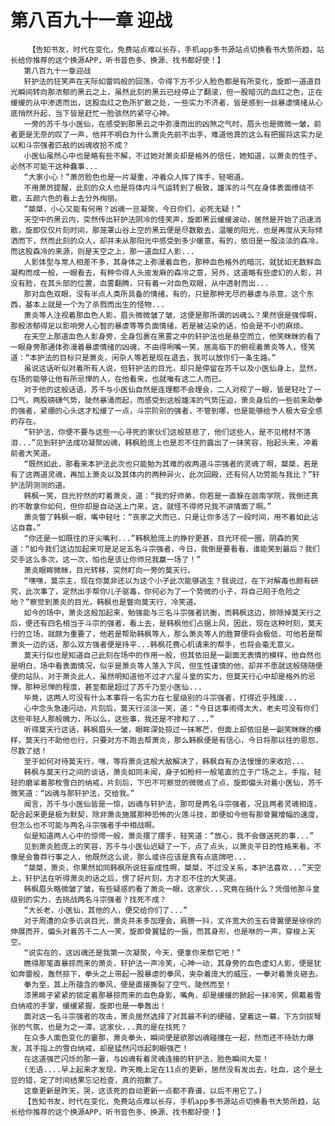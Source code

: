 # 第八百九十一章 迎战
        【告知书友，时代在变化，免费站点难以长存，手机app多书源站点切换看书大势所趋，站长给你推荐的这个换源APP，听书音色多、换源、找书都好使！】
       第八百九十一章迎战
       轩护法的狂笑声在天际如雷鸣般的回荡，令得下方不少人脸色都是有所变化，旋即一道道目光瞬间转向那浓郁的黑云之上，虽然此刻的黑云已经停止了翻滚，但一股暗沉的血红之色，正在缓缓的从中渗透而出，这股血红之色所扩散之处，一些实力不济者，皆是感到一丝暴虐情绪从心底悄然升起，当下皆是赶忙一脸骇然的紧守心神。
       一旁的苏千与小医仙，在感受到那黑云之中弥漫而出的凶煞之气时，眉头也是微微一皱，前者更是无奈的叹了一声，他并不明白为什么萧炎先前不出手，难道他真的这么有把握将这实力足以和斗宗强者匹敌的凶魂收拾不成？
       小医仙虽然心中也是略有些不解，不过她对萧炎却是格外的信任，她知道，以萧炎的性子，必然不可能干这种蠢事...
       “大家小心！”萧厉脸色也是一片凝重，冲着众人挥了挥手，轻喝道。
       不用萧厉提醒，此刻的众人也是将体内斗气运转到了极致，雄浑的斗气在身体表面缭绕不散，五颜六色的看上去分外绚丽。
       “桀桀，小心又能有何用？凶魂一旦凝聚，今日你们，必死无疑！”
       天空中的黑云内，突然传出轩护法阴冷的怪笑声，旋即黑云缓缓波动，居然是开始了迅速消散，旋即仅仅片刻时间，那笼罩山谷上空的黑云便是尽数散去，温暖的阳光，也是再度从天际倾洒而下，然而此刻的众人，却并未从那阳光中感受到多少暖意，有的，依旧是一股淡淡的森冷，而这股森冷的来源，则是天空之上，那一道血红人影...
       人影体型与常人相差不多，其身体之上弥漫着血色，那种血色格外的暗沉，就犹如无数鲜血凝构而成一般，一眼看去，有种令得人头皮发麻的森冷之意，另外，这道略有些虚幻的人影，并没有脸，在其头部的位置，血雾翻腾，只有着一对血色双眼，从中透射而出...
       那对血色双眼，没有半点人类所具备的情绪，有的，只是那种无尽的暴虐与杀意，这个东西，基本上就是一个为了杀戮而出生的怪物...
       萧炎等人注视着那血色人影，眉头微微皱了皱，这便是那所谓的凶魂么？果然很是强悍啊，那般浓郁得足以影响旁人心智的暴虐等等负面情绪，若是被沾染的话，怕会是不小的麻烦。
       在天空上那道血色人影身旁，全身包裹在黑雾之中的轩护法也是悬空而立，他笑眯眯的看了一眼身旁那通体弥漫着暴虐情绪的凶魂，不由得咧嘴一笑，居高临下的俯视着萧炎等人，怪笑道：“本护法的目标只是萧炎，闲杂人等若是现在退去，我可以放你们一条生路。”
       虽说这话听似对着所有人说，但轩护法的目光，却只是停留在苏千以及小医仙身上，显然，在场的能够让他有所忌惮的人，在他看来，也就唯有这二人而已。
       对于他的这般话语，苏千与小医仙自然是连理都不会理会，二人对视了一眼，皆是轻吐了一口气，两股磅礴气势，陡然暴涌而起，而感受到这般雄浑的气势压迫，萧炎身后的一些前来助拳的强者，紧绷的心头这才松缓了一点，斗宗阶别的强者，不管到哪，也是能够给予人极大安全感的存在。
       “轩护法，你便不要与这些一心寻死的家伙们这般慈悲了，他们这些人，是不见棺材不落泪...”见到轩护法成功凝聚凶魂，韩枫脸庞上也是忍不住的露出了一抹笑容，抬起头来，冲着前者大笑道。
       “既然如此，那看来本护法此次也只能勉为其难的收两道斗宗强者的灵魂了啊，桀桀，若是有了这两道灵魂，再加上萧炎以及其体内的两种异火，此次回殿，还有何人功劳能与我比？”轩护法阴测测的道。
       韩枫一笑，目光狞然的盯着萧炎，道：“我的好师弟，你若是一直躲在迦南学院，我倒还真的不敢拿你如何，但你却是自动送上门来，这，就怪不得师兄我不讲情面了啊。”
       萧炎瞥了韩枫一眼，嘴中轻吐：“丧家之犬而已，只是让你多活了一段时间，用不着如此沾沾自喜。”
       “你还是一如既往的牙尖嘴利...”韩枫脸庞上的狰狞更甚，目光环视一圈，阴森的笑道：“如今我们这边加起来可是足足五名斗宗强者，今日，我倒是要看看，谁能笑到最后？我们交手这么多次，这一次，怕也是该让你师兄我赢一场了！”
       萧炎眼眸微眯，目光转移，突然盯向一旁的莫天行。
       “嘿嘿，莫宗主，现在你莫非还以为这个小子此次能够逃生？我说过，在下对解毒也颇有研究，此次事了，定然出手帮你儿子驱毒，你何必为了一个势微的小子，将自己陷于危险之地？”察觉到萧炎的目光，韩枫也是瞥向莫天行，冷笑道。
       如今的场中，萧炎这般加起来，勉强能与三名斗宗强者抗衡，而韩枫这边，排除掉莫天行之后，便还有四名相当于斗宗的强者，看上去，是韩枫他们占据上风，因此，现在这种时刻，莫天行的立场，就颇为重要了，他若是帮助韩枫等人，那么萧炎等人的胜算便将会极低，可他若是帮萧炎一边的话，那么双方强者便是持平...韩枫花费心机请来的帮手，也将会毫无意义。
       莫天行似也是知道自己此刻在场中的作用一般，但其依旧是一副面无表情的模样，他自然也是明白，场中看表面情况，似乎是萧炎等人落入下风，但生性谨慎的他，却并不愿就这般随随便便的站队，对于萧炎此人，虽然明知道他不过才六星斗皇的实力，但莫天行心中却是格外的忌惮，那种忌惮的程度，甚至都是超过了苏千乃至小医仙...
       毕竟，这两人可没有什么本事将一名实力在七星级别的斗宗强者，打得近乎残废...
       心中念头急速闪动，片刻后，莫天行淡淡一笑，道：“今日这事闹得太大，老夫可没有你们这些年轻人那般魄力，所以么，这些事，我还是不掺和了...”
       听得莫天行这话，韩枫眉头一皱，眼眸深处掠过一抹寒芒，但面上却依旧是一副笑眯眯的模样，莫天行不助他也行，只要对方不跑去帮萧炎，那么韩枫便是有信心，今日将那以往的恩怨，尽数了结！
       至于如何对待莫天行，嘿，等将萧炎这般大敌解决了，韩枫自有办法慢慢的来收拾...
       韩枫与莫天行之间的谈话，萧炎如同未闻，身子如枪杆一般笔直的立于广场之上，手指，轻轻的磨挲着那枚雪白的纳戒，片刻后，下巴不可察觉的微微点了点，旋即偏头对着小医仙，苏千微笑道：“凶魂与那轩护法，交给我。”
       闻言，苏千与小医仙皆是一惊，凶魂与轩护法，那可是两名斗宗强者，况且两者灵魂相连，配合起来更是极为默契，除非萧炎施展那种恐怖的火莲斗技，即便如今他有那骨翼增幅的速度，但怎么也不可能与两名斗宗强者手中相战啊。
       似是知道两人心中的惊愕一般，萧炎摆了摆手，轻笑道：“放心，我不会做送死的事...”
       见到萧炎脸庞上的笑容，苏千与小医仙迟疑了一下，点了点头，以萧炎平日的性格来看，不像是会鲁莽行事之人，他既然这么说，那么或许应该是真有点底牌吧...
       “桀桀，萧炎，你果然如同韩枫所说狂妄成性啊，桀桀，不过没关系，本护法喜欢...”天空上，轩护法在听得萧炎的话之后，愣了好片刻，方才忍不住的大笑道。
       韩枫眉头略微皱了皱，有些疑惑的看了萧炎一眼，这家伙...究竟在搞什么？凭借他那斗皇级别的实力，去挑战两名斗宗强者？找死不成？
       “大长老，小医仙，其他的人，便交给你们了...”
       对于周遭的众多讥讽目光，萧炎并未多加理会，肩膀一抖，丈许宽大的玉石骨翼便是徐徐的伸展而开，偏头对着苏千二人一笑，旋即骨翼猛的一振，而其身形，也是咻的一声，穿梭上天空。
       “说实在的，这凶魂还是我第一次凝聚，今天，便拿你来祭它吧！”
       瞧得那笔直暴掠而来的萧炎，轩护法一声冷笑，心神一动，其身旁的血色虚幻人影，便是犹如奔雷般，轰然掠下，拳头之上带起一股暴虐的拳风，夹杂着庞大的威压，一拳对着萧炎砸去。
       拳为至，其上所蕴含的拳风，便是直接撕裂了空气，陡然而至！
       漆黑眸子紧紧的锁定着那暴掠而来的血色身影，嘴角，却是缓缓的掀起一抹冷笑，佩戴着雪白纳戒的手掌，缓缓紧握，旋即也是一拳轰出！
       面对这一名斗宗强者的攻击，萧炎居然选择了对其最不利的硬碰，望着这一幕，下方剑拔弩张的气氛，也是为之一滞，这家伙...真的是在找死？
       在众多人面色变化的霎那，萧炎拳头，瞬间便是欲那凶魂碰撞在一起，然而还不待劲力爆发，其手指上的雪白纳戒，却是猛然闪烁起刺眼强芒！
       在这道强芒闪烁的那一霎，与凶魂有着灵魂连接的轩护法，脸色瞬间大变！
       (无语....早上起来才发现，昨天晚上定在11点的更新，居然没有发出去，吐血，这个是土豆的错，定了时间结果忘记检查，真的抱歉了。
       这章更新是昨天，哭，这该死的自动更新一点都不靠谱，以后不用它了。)
       【告知书友，时代在变化，免费站点难以长存，手机app多书源站点切换看书大势所趋，站长给你推荐的这个换源APP，听书音色多、换源、找书都好使！】